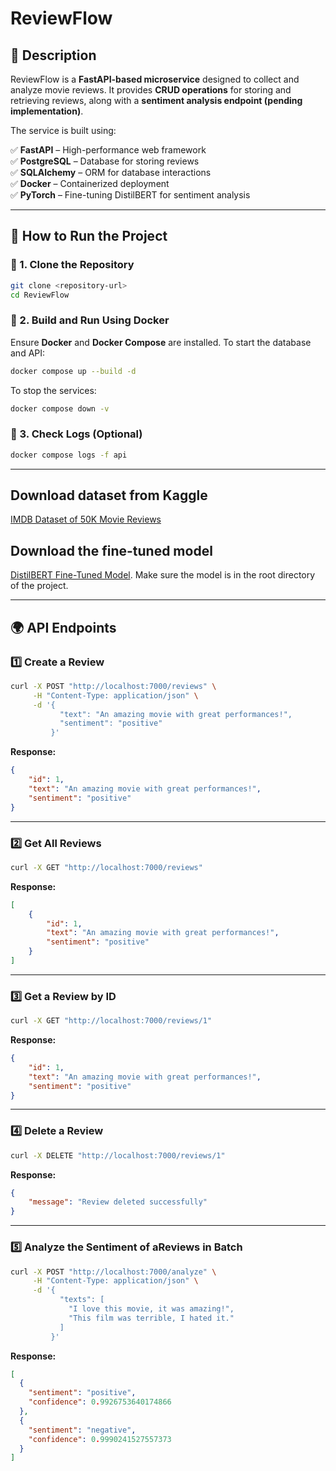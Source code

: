 # **ReviewFlow**

## **📌 Description**
ReviewFlow is a **FastAPI-based microservice** designed to collect and analyze movie reviews.
It provides **CRUD operations** for storing and retrieving reviews, along with a **sentiment analysis endpoint (pending implementation)**.

The service is built using:

✅ **FastAPI** – High-performance web framework  
✅ **PostgreSQL** – Database for storing reviews  
✅ **SQLAlchemy** – ORM for database interactions  
✅ **Docker** – Containerized deployment  
✅ **PyTorch** – Fine-tuning DistilBERT for sentiment analysis  

---

## **🚀 How to Run the Project**
### **🔹 1. Clone the Repository**
```sh
git clone <repository-url>
cd ReviewFlow
```

### **🔹 2. Build and Run Using Docker**
Ensure **Docker** and **Docker Compose** are installed.
To start the database and API:
```sh
docker compose up --build -d
```
To stop the services:
```sh
docker compose down -v
```

### **🔹 3. Check Logs (Optional)**
```sh
docker compose logs -f api
```

---

## Download dataset from Kaggle

[IMDB Dataset of 50K Movie Reviews](https://www.kaggle.com/datasets/lakshmi25npathi/imdb-dataset-of-50k-movie-reviews)

## Download the fine-tuned model

[DistilBERT Fine-Tuned Model](https://drive.google.com/drive/folders/1OUxtGb-9blfxzkOPjAy2uasbOJCX9vvC?usp=sharing).
Make sure the model is in the root directory of the project.

---

## **🌍 API Endpoints**
### **1️⃣ Create a Review**
```sh
curl -X POST "http://localhost:7000/reviews" \
     -H "Content-Type: application/json" \
     -d '{
           "text": "An amazing movie with great performances!",
           "sentiment": "positive"
         }'
```

**Response:**
```json
{
    "id": 1,
    "text": "An amazing movie with great performances!",
    "sentiment": "positive"
}
```

---

### **2️⃣ Get All Reviews**
```sh
curl -X GET "http://localhost:7000/reviews"
```

**Response:**
```json
[
    {
        "id": 1,
        "text": "An amazing movie with great performances!",
        "sentiment": "positive"
    }
]
```

---

### **3️⃣ Get a Review by ID**
```sh
curl -X GET "http://localhost:7000/reviews/1"
```

**Response:**
```json
{
    "id": 1,
    "text": "An amazing movie with great performances!",
    "sentiment": "positive"
}
```

---

### **4️⃣ Delete a Review**
```sh
curl -X DELETE "http://localhost:7000/reviews/1"
```

**Response:**
```json
{
    "message": "Review deleted successfully"
}
```

---

### **5️⃣ Analyze the Sentiment of aReviews in Batch**

```sh
curl -X POST "http://localhost:7000/analyze" \
     -H "Content-Type: application/json" \
     -d '{
           "texts": [
             "I love this movie, it was amazing!",
             "This film was terrible, I hated it."
           ]
         }'
```

**Response:**

```json
[
  {
    "sentiment": "positive",
    "confidence": 0.9926753640174866
  },
  {
    "sentiment": "negative",
    "confidence": 0.9990241527557373
  }
]
```

